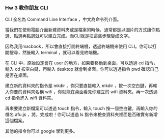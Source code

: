 ### **Hw 3 教你朋友 CLI**

CLI 全名為 Command Line Interface ，中文為命令列介面。

當我們在使用電腦介面新建資料夾或是檔案的時候，通常都是以圖片的方式讓你點選、點選再點選就可以建立完成。而CLI就是把這些步驟變成文字。

因為我用macbook，所以會直接打開終端機，透過終端機來使用 CLI。你可以打開搜尋，然後輸入 terminal ，就可以看見終端機。

在 CLI 中，原始設定會在 user 的地方，如果要移動到桌面，可以透過 cd 指令，輸入 cd 按空白鍵，再輸入 desktop 就會到桌面。你可以透過指令 pwd 確認自己是否在桌面。

建立新的資料夾的指令是 mkdir ，你只要直接輸入 mkdir ，按一次空白鍵，再輸入你要的資料夾名稱 wifi ，你就能在桌面看見你建立的 wifi 資料夾。再一次透過 cd 指令進入 wifi 資料夾。

再來要建立新檔案可以透過 touch 指令，輸入 touch 按一個空白鍵，再輸入你的檔名 afu.js ，將，完成啦！你可以透過 ls 指令來檢查資料夾裡面是否確實有新增這個檔案。

其他的指令你可以 google 學到更多。
